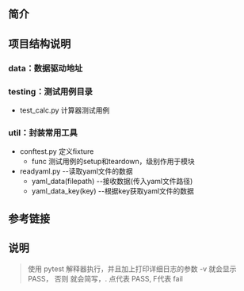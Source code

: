 ## 简介

## 项目结构说明
### data：数据驱动地址
### testing：测试用例目录
+   test_calc.py 计算器测试用例
### util：封装常用工具
+   conftest.py 定义fixture
    +   func 测试用例的setup和teardown，级别作用于模块
+   readyaml.py --读取yaml文件的数据
    +   yaml_data(filepath) --接收数据(传入yaml文件路径)
    +   yaml_data_key(key)  --根据key获取yaml文件的数据


## 参考链接

## 说明
> 使用 pytest 解释器执行，并且加上打印详细日志的参数 -v 就会显示PASS， 否则 就会简写，. 点代表 PASS,   F代表 fail 